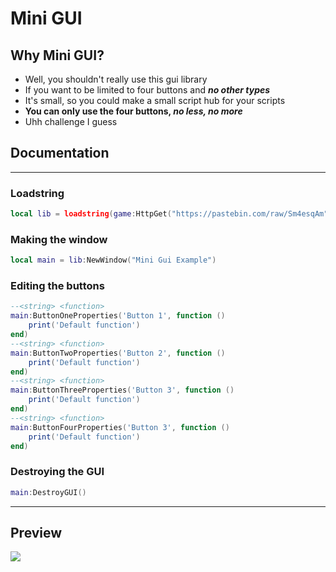 # Mini GUI

## Why Mini GUI?

- Well, you shouldn't really use this gui library
- If you want to be limited to four buttons and ***no other types***
- It's small, so you could make a small script hub for your scripts
- **You can only use the four buttons, *no less, no more***
- Uhh challenge I guess

## Documentation

---

### Loadstring

```lua
local lib = loadstring(game:HttpGet("https://pastebin.com/raw/Sm4esqAm"), true)()
```

### Making the window

```lua
local main = lib:NewWindow("Mini Gui Example")
```

### Editing the buttons

```lua
--<string> <function>
main:ButtonOneProperties('Button 1', function ()
	print('Default function')
end)
--<string> <function>
main:ButtonTwoProperties('Button 2', function ()
	print('Default function')
end)
--<string> <function>
main:ButtonThreeProperties('Button 3', function ()
	print('Default function')
end)
--<string> <function>
main:ButtonFourProperties('Button 3', function ()
	print('Default function')
end)
```

### Destroying the GUI

```lua
main:DestroyGUI()
```

---

## Preview

![](https://cdn.discordapp.com/attachments/972973453005176942/1081409982739787776/image.png)